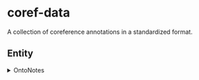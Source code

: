 # coref-data
A collection of coreference annotations in a standardized format.

## Entity

<details>
<summary>OntoNotes</summary>
Summary: 

    @article{marcus2011ontonotes,
        title="{O}nto{N}otes: A large training corpus for enhanced processing",
        author={Weischedel, Ralph and
            Hovy, Eduard and
            Marcus, Mitchell and
            Palmer, Martha and 
            Belvin, Robert and
            Pradhan, Sameer and
            Ramshaw, Lance and 
            Xue, Nianwen},
        editor={Olive, Joseph and
            Christianson, Caitlin and
            McCary, John
        },
        journal={Handbook of Natural Language Processing and Machine Translation: DARPA Global Autonomous Language Exploitation.},
        year={2011},
        publisher = "Springer"
    }

<details>
<summary>conll_2012</summary>
Summary:

    @inproceedings{pradhan-etal-2012-conll,
        title = "{C}o{NLL}-2012 Shared Task: Modeling Multilingual Unrestricted Coreference in {O}nto{N}otes",
        author = "Pradhan, Sameer  and
        Moschitti, Alessandro  and
        Xue, Nianwen  and
        Uryupina, Olga  and
        Zhang, Yuchen",
        booktitle = "Joint Conference on {EMNLP} and {C}o{NLL} - Shared Task",
        month = jul,
        year = "2012",
        address = "Jeju Island, Korea",
        publisher = "Association for Computational Linguistics",
        url = "https://aclanthology.org/W12-4501",
        pages = "1--40",
    }


</details>

</details>



<!-- <details>
<summary>ontogum</summary>
Text
</details>

<details>
<summary>preco</summary>
Text
</details>

<details>
<summary>gap</summary>
Text
</details> 

## Winograd

<details>
<summary>dpr</summary>
Text
</details>

<details>
<summary>winogrande</summary>
Text
</details> -->
